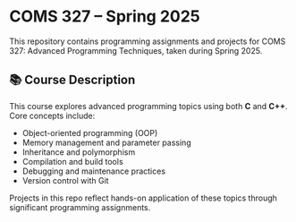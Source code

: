 # COMS 327 – Spring 2025

This repository contains programming assignments and projects for COMS 327: Advanced Programming Techniques, taken during Spring 2025.

## 📚 Course Description

This course explores advanced programming topics using both **C** and **C++**. Core concepts include:

- Object-oriented programming (OOP)
- Memory management and parameter passing
- Inheritance and polymorphism
- Compilation and build tools
- Debugging and maintenance practices
- Version control with Git

Projects in this repo reflect hands-on application of these topics through significant programming assignments.
